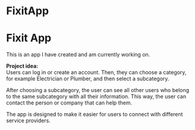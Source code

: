 # FixitApp

# Fixit App

This is an app I have created and am currently working on.

**Project idea:**  
Users can log in or create an account. Then, they can choose a category, for example Electrician or Plumber, and then select a subcategory.

After choosing a subcategory, the user can see all other users who belong to the same subcategory with all their information. This way, the user can contact the person or company that can help them.

The app is designed to make it easier for users to connect with different service providers.
